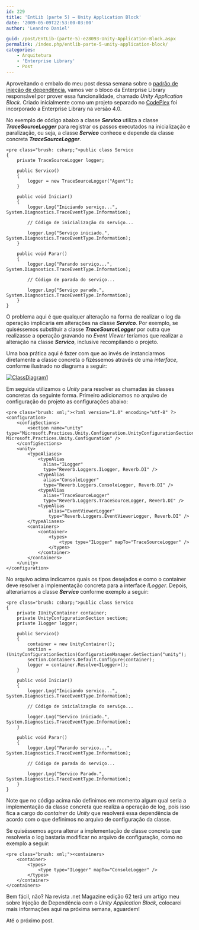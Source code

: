 ```yaml
---
id: 229
title: 'EntLib (parte 5) – Unity Application Block'
date: '2009-05-09T22:53:00-03:00'
author: 'Leandro Daniel'

guid: /post/EntLib-(parte-5)-e28093-Unity-Application-Block.aspx
permalink: /index.php/entlib-parte-5-unity-application-block/
categories:
    - Arquitetura
    - 'Enterprise Library'
    - Post
---
```


Aproveitando o embalo do meu post dessa semana sobre o [padrão de injeção de dependência](http://www.leandrodaniel.com/post/O-exemplo-da-Injecao-de-Dependencia-na-tomada-de-decisao-de-um-arquiteto), vamos ver o bloco da Enterprise Library responsável por prover essa funcionalidade, chamado *Unity Application Block*. Criado inicialmente como um projeto separado no [CodePlex](http://www.codeplex.com/unity) foi incorporado a Enterprise Library na versão 4.0.

No exemplo de código abaixo a classe ***Servico*** utiliza a classe ***TraceSourceLogger*** para registrar os passos executados na inicialização e paralização, ou seja, a classe ***Servico*** conhece e depende da classe concreta ***TraceSourceLogger***.

```
<pre class="brush: csharp;">public class Servico
{
    private TraceSourceLogger logger;

    public Servico()
    {
        logger = new TraceSourceLogger("Agent");
    }

    public void Iniciar()
    {
        logger.Log("Iniciando serviço...", System.Diagnostics.TraceEventType.Information);

        // Código de inicialização do serviço...

        logger.Log("Serviço iniciado.", System.Diagnostics.TraceEventType.Information);
    }

    public void Parar()
    {
        logger.Log("Parando serviço...", System.Diagnostics.TraceEventType.Information);

        // Código de parada do serviço...

        logger.Log("Serviço parado.", System.Diagnostics.TraceEventType.Information);
    }
}
```

O problema aqui é que qualquer alteração na forma de realizar o log da operação implicaria em alterações na classe ***Servico***. Por exemplo, se quiséssemos substituir a classe ***TraceSourceLogger*** por outra que realizasse a operação gravando no *Event Viewer* teríamos que realizar a alteração na classe ***Servico***, inclusive recompilando o projeto.

Uma boa prática aqui é fazer com que ao invés de instanciarmos diretamente a classe concreta o fizéssemos através de uma *interface*, conforme ilustrado no diagrama a seguir:

[![ClassDiagram1](http://leandrodaniel.com/pics/WindowsLiveWriter/EntLibparte5UnityApplicationBlock/2A4BF146/ClassDiagram1_thumb.png "ClassDiagram1")](http://leandrodaniel.com/pics/WindowsLiveWriter/EntLibparte5UnityApplicationBlock/2F2EA502/ClassDiagram1.png)

Em seguida utilizamos o *Unity* para resolver as chamadas às classes concretas da seguinte forma. Primeiro adicionamos no arquivo de configuração do projeto as configurações abaixo:

```
<pre class="brush: xml;"><?xml version="1.0" encoding="utf-8" ?>
<configuration>
    <configSections>
        <section name="unity" type="Microsoft.Practices.Unity.Configuration.UnityConfigurationSection, Microsoft.Practices.Unity.Configuration" />
    </configSections>
    <unity>
        <typeAliases>
            <typeAlias
              alias="ILogger"
              type="Reverb.Loggers.ILogger, Reverb.DI" />
            <typeAlias
              alias="ConsoleLogger"
              type="Reverb.Loggers.ConsoleLogger, Reverb.DI" />
            <typeAlias
              alias="TraceSourceLogger"
              type="Reverb.Loggers.TraceSourceLogger, Reverb.DI" />
            <typeAlias
                alias="EventViewerLogger"
                type="Reverb.Loggers.EventViewerLogger, Reverb.DI" />
        </typeAliases>
        <containers>
            <container>
                <types>
                    <type type="ILogger" mapTo="TraceSourceLogger" />
                </types>
            </container>
        </containers>
    </unity>
</configuration>
```

No arquivo acima indicamos quais os tipos desejados e como o container deve resolver a implementação concreta para a interface *ILogger*. Depois, alteraríamos a classe ***Servico*** conforme exemplo a seguir:

```
<pre class="brush: csharp;">public class Servico
{
    private IUnityContainer container;
    private UnityConfigurationSection section;
    private ILogger logger;

    public Servico()
    {
        container = new UnityContainer();
        section = (UnityConfigurationSection)ConfigurationManager.GetSection("unity");
        section.Containers.Default.Configure(container);
        logger = container.Resolve<ILogger>();
    }

    public void Iniciar()
    {   
        logger.Log("Iniciando servico...", System.Diagnostics.TraceEventType.Information);

        // Código de inicialização do serviço...

        logger.Log("Servico iniciado.", System.Diagnostics.TraceEventType.Information);
    }

    public void Parar()
    {
        logger.Log("Parando servico...", System.Diagnostics.TraceEventType.Information);

        // Código de parada do serviço...

        logger.Log("Servico Parado.", System.Diagnostics.TraceEventType.Information);
    }
}
```

Note que no código acima não definimos em momento algum qual seria a implementação da classe concreta que realiza a operação de log, pois isso fica a cargo do *container* do *Unity* que resolverá essa dependência de acordo com o que definimos no arquivo de configuração da classe.

Se quiséssemos agora alterar a implementação de classe concreta que resolveria o log bastaria modificar no arquivo de configuração, como no exemplo a seguir:

```
<pre class="brush: xml;"><containers>
    <container>
        <types>
            <type type="ILogger" mapTo="ConsoleLogger" />
        </types>
    </container>
</containers>
```

Bem fácil, não? Na revista .net Magazine edição 62 terá um artigo meu sobre Injeção de Dependência com o *Unity Application Block*, colocarei mais informações aqui na próxima semana, aguardem!

Até o próximo post.